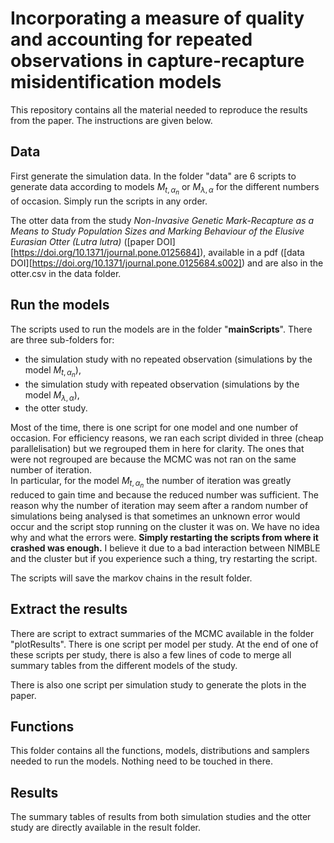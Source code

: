 # Incorporating a measure of quality and accounting for repeated observations in capture-recapture misidentification models

This repository contains all the material needed to reproduce the results from the paper.
The instructions are given below.


## Data

First generate the simulation data. In the folder "data" are 6 scripts to generate data according to models $M_{t, \alpha_n}$ or $M_{\lambda, \alpha}$ for the different numbers of occasion.
Simply run the scripts in any order.

The otter data from the study *Non-Invasive Genetic Mark-Recapture as a Means to Study Population Sizes and Marking Behaviour of the Elusive Eurasian Otter (Lutra lutra)* ([paper DOI][https://doi.org/10.1371/journal.pone.0125684]), available in a pdf ([data DOI][https://doi.org/10.1371/journal.pone.0125684.s002]) and are also in the otter.csv in the data folder.


## Run the models

The scripts used to run the models are in the folder "**mainScripts**". There are three sub-folders for:

* the simulation study with no repeated observation (simulations by the model $M_{t, \alpha_n}$), 
* the simulation study with repeated observation (simulations by the model $M_{\lambda, \alpha}$), 
* the otter study.

Most of the time, there is one script for one model and one number of occasion. For efficiency reasons, we ran each script divided in three (cheap parallelisation) but we regrouped them in here for clarity. The ones that were not regrouped are because the MCMC was not ran on the same number of iteration.  
In particular, for the model $M_{t, \alpha_n}$ the number of iteration was greatly reduced to gain time and because the reduced number was sufficient. The reason why the number of iteration may seem after a random number of simulations being analysed is that sometimes an unknown error would occur and the script stop running on the cluster it was on. We have no idea why and what the errors were. **Simply restarting the scripts from where it crashed was enough.** I believe it due to a bad interaction between NIMBLE and the cluster but if you experience such a thing, try restarting the script.

The scripts will save the markov chains in the result folder.


## Extract the results

There are script to extract summaries of the MCMC available in the folder "plotResults". There is one script per model per study. At the end of one of these scripts per study, there is also a few lines of code to merge all summary tables from the different models of the study.

There is also one script per simulation study to generate the plots in the paper.


## Functions

This folder contains all the functions, models, distributions and samplers needed to run the models. Nothing need to be touched in there.


## Results

The summary tables of results from both simulation studies and the otter study are directly available in the result folder.


